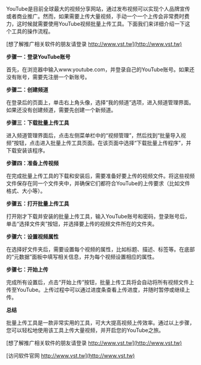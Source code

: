 YouTube是目前全球最大的视频分享网站，通过发布视频可以实现个人品牌宣传或者商业推广。然而，如果需要上传大量视频，手动一个一个上传会非常费时费力，这时候就需要使用YouTube视频批量上传工具。下面我们来详细介绍一下这个工具的操作流程。

[想了解推广相关软件的朋友请登录 http://www.vst.tw](http://www.vst.tw)

**步骤一：登录YouTube账号**

首先，在浏览器中输入www.youtube.com，并登录自己的YouTube账号。如果还没有账号，需要先注册一个新账号。

**步骤二：创建频道**

在登录后的页面上，单击右上角头像，选择“我的频道”选项，进入频道管理界面。如果还没有创建频道，需要先创建一个新频道。

**步骤三：下载批量上传工具**

进入频道管理界面后，点击左侧菜单栏中的“视频管理”，然后找到“批量导入视频”按钮，点击进入批量上传工具页面。在该页面中选择“下载批量上传程序”，并下载安装该程序。

**步骤四：准备上传视频**

在完成批量上传工具的下载和安装后，需要准备好要上传的视频文件。将这些视频文件保存在同一个文件夹中，并确保它们都符合YouTube的上传要求（比如文件格式、大小等）。

**步骤五：打开批量上传工具**

打开刚才下载并安装的批量上传工具，输入YouTube账号和密码，登录账号后，单击“选择文件夹”按钮，并选择要上传的视频文件所在的文件夹。

**步骤六：设置视频属性**

在选择好文件夹后，需要设置每个视频的属性，比如标题、描述、标签等。在底部的“元数据”面板中填写相关信息，并为每个视频设置相应的属性。

**步骤七：开始上传**

完成所有设置后，点击“开始上传”按钮，批量上传工具将会自动将所有视频文件上传至YouTube。上传过程中可以通过进度条查看上传进度，并随时暂停或继续上传。

**总结**

批量上传工具是一款非常实用的工具，可大大提高视频上传效率。通过以上步骤，您可以轻松地使用该工具上传大量视频，并开启您的YouTube之旅。

[想了解推广相关软件的朋友请登录 http://www.vst.tw](http://www.vst.tw)


[访问软件官网 http://www.vst.tw](http://www.vst.tw)
